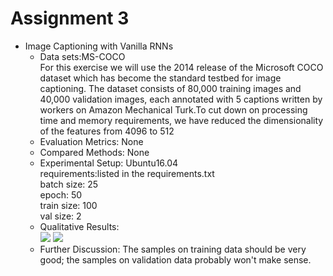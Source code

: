 # Assignment 3  
  * Image Captioning with Vanilla RNNs  
    * Data sets:MS-COCO  
    For this exercise we will use the 2014 release of the Microsoft COCO dataset which has become the standard testbed for image captioning. The dataset consists of 80,000 training images and 40,000 validation images, each annotated with 5 captions written by workers on Amazon Mechanical Turk.To cut down on processing time and memory requirements, we have reduced the dimensionality of the features from 4096 to 512
    * Evaluation Metrics: None
    * Compared Methods: None
    * Experimental Setup: 
      Ubuntu16.04   
      requirements:listed in the requirements.txt  
      batch size: 25  
      epoch: 50  
      train size: 100  
      val size: 2  
    * Qualitative Results:  
                           ![](https://github.com/fanshuhuangjia/cs231n/blob/master/assignment3/pic/RNN_caption_train.png)
                           ![](https://github.com/fanshuhuangjia/cs231n/blob/master/assignment3/pic/RNN_caption_val.png)
    * Further Discussion: The samples on training data should be very good; the samples on validation data probably won't make sense.



